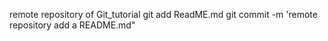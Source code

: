 remote repository of Git_tutorial
git add ReadME.md
git commit -m 'remote repository add a README.md"

